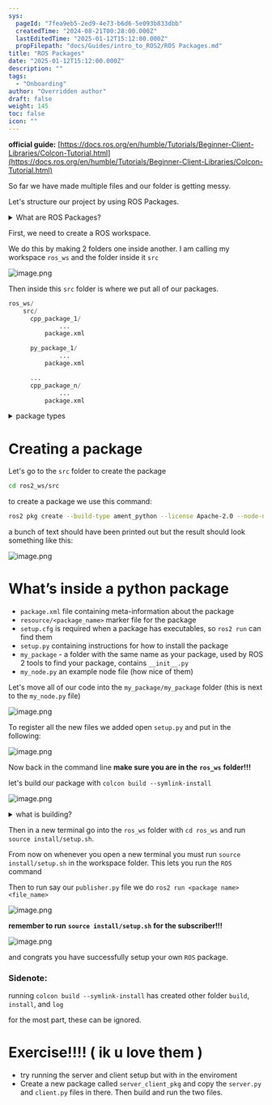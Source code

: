 ```yaml
---
sys:
  pageId: "7fea9eb5-2ed9-4e73-b6d6-5e093b833dbb"
  createdTime: "2024-08-21T00:28:00.000Z"
  lastEditedTime: "2025-01-12T15:12:00.000Z"
  propFilepath: "docs/Guides/intro_to_ROS2/ROS Packages.md"
title: "ROS Packages"
date: "2025-01-12T15:12:00.000Z"
description: ""
tags:
  - "Onboarding"
author: "Overridden author"
draft: false
weight: 145
toc: false
icon: ""
---
```


**official guide:** [https://docs.ros.org/en/humble/Tutorials/Beginner-Client-Libraries/Colcon-Tutorial.html](https://docs.ros.org/en/humble/Tutorials/Beginner-Client-Libraries/Colcon-Tutorial.html)

So far we have made multiple files and our folder is getting messy.

Let's structure our project by using ROS Packages.

<details>

<summary>What are ROS Packages?</summary>

ROS Packages are, as the name implies, packages of code that are highly sharable between ROS developers.

They consist of a folder, `package.xml` file, and source code

```python
      cpp_package_1/
		      ... imagine much code files here ..
          package.xml
```

</details>

First, we need to create a ROS workspace.

We do this by making 2 folders one inside another. I am calling my workspace `ros_ws` and the folder inside it `src`

![image.png](https://prod-files-secure.s3.us-west-2.amazonaws.com/d518164a-d88e-44d1-a4ee-3adb3bd8bce0/70706947-fd18-4537-a67b-e12946812d31/image.png?X-Amz-Algorithm=AWS4-HMAC-SHA256&X-Amz-Content-Sha256=UNSIGNED-PAYLOAD&X-Amz-Credential=ASIAZI2LB466ZNHDSCRQ%2F20250217%2Fus-west-2%2Fs3%2Faws4_request&X-Amz-Date=20250217T140753Z&X-Amz-Expires=3600&X-Amz-Security-Token=IQoJb3JpZ2luX2VjEE4aCXVzLXdlc3QtMiJHMEUCIFPCt2y4UXzcmOL7d95ww1ZiJN55EXmvtL7f4VUMm%2BLSAiEAxQoipE%2BiTJk0RxxDf3128fh%2FcD%2BmCikgOMS9DUIuHowq%2FwMIdxAAGgw2Mzc0MjMxODM4MDUiDH%2F801J7tG6%2F3GiXASrcA%2Fl1Ykm93v3OBtV4xRf0iAwFcjIlA6MyqVdjuDynHFxJkUQs1NZ2cXQe85Xi9kM7OaWn57Hx%2BUxo2PHp8wP%2FPVFPUKetAyYu6jR6DdiIGU3ldQc%2FNAiDGiZaJM7rOFYHcNRRjY%2Fi6E%2Bq6mGe03CJckH7l2bJVjghmo3HFFPgcnDktWXmVkWI22dqCE87htA2%2FOdDPxrZSueeOt%2F0z9yaNSV4HVtk7RhRheJtVozXAy1IRnxt1Z76c8gvii8naFjzQW5txeFbj9WtCF8iXesDlkbIYMOGp5NjgMriCj235cYsReAoBIXw1qcwQDsObiNsaT%2BnEcHdrsxcjhSy2QclJ7MyFmtaaRRysyDHl01Y5YRrsUSLilNY2sHYFMKAQ5%2Fwv9RbTXRPUVGX1%2Fv9pnGZLMbSlyWNe8oN4yKCkjTGRegVbOBfWMcLD5k5OnycYmcKA7uLMHI6HdOug5PIPqybH1N4%2B%2FL%2FPDOEerRYBXHjuUmgDbTH3bTAF7GLPlO4e%2BGgplp5lZqFWsa%2FYADuSU1DroU%2FRHuwSXu7MzaDQG1YQ1BtmM4NVzkHX9jUrpwawgH%2FwzlSYiGJz2LVtrLR21QALWUFkG7EiMg31HSxljAy8pASsdaoqk4CMETX58x2MNj5zL0GOqUBjecBbzBSqnY9sh0oaO%2FZ8sJA61RYDaWrTNB6LcY4Pku7gfbXWQkk6UyQxuLHUYEWdkH3Lgebf9hhs0%2BMDXMrddYvWHMbk%2B%2FyNf9gsKT8lACmExnE0lOIRlHI0Qxg8X77c4W%2BzsXRmi8Q0QQJBpxhftWqwOqmKQDV%2Ftn9KctIVQIV0fIU1Nh2Z4uTt1jlzCc5GdFQMQVPkukg06AjnSp9wvoGTBP%2F&X-Amz-Signature=4d5a7c80db1cf457aa0f530b5fa614a6c0f7d813cd9cfe7e3d46cd3464d18680&X-Amz-SignedHeaders=host&x-id=GetObject)

Then inside this `src` folder is where we put all of our packages.

```python
ros_ws/
    src/
      cpp_package_1/
		      ...
          package.xml

      py_package_1/
		      ...
          package.xml

      ...
      cpp_package_n/
		      ...
          package.xml

```

<details>

<summary>package types</summary>

packages can be either `C++` or python.

the intern file structure is different for each but for this guide we will stick to creating python packages

</details>

# Creating a package

Let's go to the `src` folder to create the package

```bash
cd ros2_ws/src
```

to create a package we use this command:

```bash
ros2 pkg create --build-type ament_python --license Apache-2.0 --node-name my_node my_package
```

a bunch of text should have been printed out but the result should look something like this:

![image.png](https://prod-files-secure.s3.us-west-2.amazonaws.com/d518164a-d88e-44d1-a4ee-3adb3bd8bce0/e6cf1e3f-8512-4a3e-b131-079f800bf3e8/image.png?X-Amz-Algorithm=AWS4-HMAC-SHA256&X-Amz-Content-Sha256=UNSIGNED-PAYLOAD&X-Amz-Credential=ASIAZI2LB466ZNHDSCRQ%2F20250217%2Fus-west-2%2Fs3%2Faws4_request&X-Amz-Date=20250217T140753Z&X-Amz-Expires=3600&X-Amz-Security-Token=IQoJb3JpZ2luX2VjEE4aCXVzLXdlc3QtMiJHMEUCIFPCt2y4UXzcmOL7d95ww1ZiJN55EXmvtL7f4VUMm%2BLSAiEAxQoipE%2BiTJk0RxxDf3128fh%2FcD%2BmCikgOMS9DUIuHowq%2FwMIdxAAGgw2Mzc0MjMxODM4MDUiDH%2F801J7tG6%2F3GiXASrcA%2Fl1Ykm93v3OBtV4xRf0iAwFcjIlA6MyqVdjuDynHFxJkUQs1NZ2cXQe85Xi9kM7OaWn57Hx%2BUxo2PHp8wP%2FPVFPUKetAyYu6jR6DdiIGU3ldQc%2FNAiDGiZaJM7rOFYHcNRRjY%2Fi6E%2Bq6mGe03CJckH7l2bJVjghmo3HFFPgcnDktWXmVkWI22dqCE87htA2%2FOdDPxrZSueeOt%2F0z9yaNSV4HVtk7RhRheJtVozXAy1IRnxt1Z76c8gvii8naFjzQW5txeFbj9WtCF8iXesDlkbIYMOGp5NjgMriCj235cYsReAoBIXw1qcwQDsObiNsaT%2BnEcHdrsxcjhSy2QclJ7MyFmtaaRRysyDHl01Y5YRrsUSLilNY2sHYFMKAQ5%2Fwv9RbTXRPUVGX1%2Fv9pnGZLMbSlyWNe8oN4yKCkjTGRegVbOBfWMcLD5k5OnycYmcKA7uLMHI6HdOug5PIPqybH1N4%2B%2FL%2FPDOEerRYBXHjuUmgDbTH3bTAF7GLPlO4e%2BGgplp5lZqFWsa%2FYADuSU1DroU%2FRHuwSXu7MzaDQG1YQ1BtmM4NVzkHX9jUrpwawgH%2FwzlSYiGJz2LVtrLR21QALWUFkG7EiMg31HSxljAy8pASsdaoqk4CMETX58x2MNj5zL0GOqUBjecBbzBSqnY9sh0oaO%2FZ8sJA61RYDaWrTNB6LcY4Pku7gfbXWQkk6UyQxuLHUYEWdkH3Lgebf9hhs0%2BMDXMrddYvWHMbk%2B%2FyNf9gsKT8lACmExnE0lOIRlHI0Qxg8X77c4W%2BzsXRmi8Q0QQJBpxhftWqwOqmKQDV%2Ftn9KctIVQIV0fIU1Nh2Z4uTt1jlzCc5GdFQMQVPkukg06AjnSp9wvoGTBP%2F&X-Amz-Signature=159cc8f608c8b29e5fd263998032ec73ef9902934c929e0c444c85036325b366&X-Amz-SignedHeaders=host&x-id=GetObject)

# What’s inside a python package

- `package.xml` file containing meta-information about the package
- `resource/<package_name>` marker file for the package
- `setup.cfg` is required when a package has executables, so `ros2 run` can find them
- `setup.py` containing instructions for how to install the package
- `my_package` - a folder with the same name as your package, used by ROS 2 tools to find your package, contains `__init__.py`
- `my_node.py` an example node file (how nice of them)

Let's move all of our code into the `my_package/my_package` folder (this is next to the `my_node.py` file)

![image.png](https://prod-files-secure.s3.us-west-2.amazonaws.com/d518164a-d88e-44d1-a4ee-3adb3bd8bce0/9ce58f11-0da9-4d3e-b86d-506a9685d378/image.png?X-Amz-Algorithm=AWS4-HMAC-SHA256&X-Amz-Content-Sha256=UNSIGNED-PAYLOAD&X-Amz-Credential=ASIAZI2LB466ZNHDSCRQ%2F20250217%2Fus-west-2%2Fs3%2Faws4_request&X-Amz-Date=20250217T140753Z&X-Amz-Expires=3600&X-Amz-Security-Token=IQoJb3JpZ2luX2VjEE4aCXVzLXdlc3QtMiJHMEUCIFPCt2y4UXzcmOL7d95ww1ZiJN55EXmvtL7f4VUMm%2BLSAiEAxQoipE%2BiTJk0RxxDf3128fh%2FcD%2BmCikgOMS9DUIuHowq%2FwMIdxAAGgw2Mzc0MjMxODM4MDUiDH%2F801J7tG6%2F3GiXASrcA%2Fl1Ykm93v3OBtV4xRf0iAwFcjIlA6MyqVdjuDynHFxJkUQs1NZ2cXQe85Xi9kM7OaWn57Hx%2BUxo2PHp8wP%2FPVFPUKetAyYu6jR6DdiIGU3ldQc%2FNAiDGiZaJM7rOFYHcNRRjY%2Fi6E%2Bq6mGe03CJckH7l2bJVjghmo3HFFPgcnDktWXmVkWI22dqCE87htA2%2FOdDPxrZSueeOt%2F0z9yaNSV4HVtk7RhRheJtVozXAy1IRnxt1Z76c8gvii8naFjzQW5txeFbj9WtCF8iXesDlkbIYMOGp5NjgMriCj235cYsReAoBIXw1qcwQDsObiNsaT%2BnEcHdrsxcjhSy2QclJ7MyFmtaaRRysyDHl01Y5YRrsUSLilNY2sHYFMKAQ5%2Fwv9RbTXRPUVGX1%2Fv9pnGZLMbSlyWNe8oN4yKCkjTGRegVbOBfWMcLD5k5OnycYmcKA7uLMHI6HdOug5PIPqybH1N4%2B%2FL%2FPDOEerRYBXHjuUmgDbTH3bTAF7GLPlO4e%2BGgplp5lZqFWsa%2FYADuSU1DroU%2FRHuwSXu7MzaDQG1YQ1BtmM4NVzkHX9jUrpwawgH%2FwzlSYiGJz2LVtrLR21QALWUFkG7EiMg31HSxljAy8pASsdaoqk4CMETX58x2MNj5zL0GOqUBjecBbzBSqnY9sh0oaO%2FZ8sJA61RYDaWrTNB6LcY4Pku7gfbXWQkk6UyQxuLHUYEWdkH3Lgebf9hhs0%2BMDXMrddYvWHMbk%2B%2FyNf9gsKT8lACmExnE0lOIRlHI0Qxg8X77c4W%2BzsXRmi8Q0QQJBpxhftWqwOqmKQDV%2Ftn9KctIVQIV0fIU1Nh2Z4uTt1jlzCc5GdFQMQVPkukg06AjnSp9wvoGTBP%2F&X-Amz-Signature=c56dbe1431733c1f7fcc6781be5fba54c5342d6a5638bf5f88e8fffd2c1a1954&X-Amz-SignedHeaders=host&x-id=GetObject)

To register all the new files we added open `setup.py` and put in the following:

![image.png](https://prod-files-secure.s3.us-west-2.amazonaws.com/d518164a-d88e-44d1-a4ee-3adb3bd8bce0/1cd7c262-4cae-4496-9d75-c178537d24a2/image.png?X-Amz-Algorithm=AWS4-HMAC-SHA256&X-Amz-Content-Sha256=UNSIGNED-PAYLOAD&X-Amz-Credential=ASIAZI2LB466ZNHDSCRQ%2F20250217%2Fus-west-2%2Fs3%2Faws4_request&X-Amz-Date=20250217T140753Z&X-Amz-Expires=3600&X-Amz-Security-Token=IQoJb3JpZ2luX2VjEE4aCXVzLXdlc3QtMiJHMEUCIFPCt2y4UXzcmOL7d95ww1ZiJN55EXmvtL7f4VUMm%2BLSAiEAxQoipE%2BiTJk0RxxDf3128fh%2FcD%2BmCikgOMS9DUIuHowq%2FwMIdxAAGgw2Mzc0MjMxODM4MDUiDH%2F801J7tG6%2F3GiXASrcA%2Fl1Ykm93v3OBtV4xRf0iAwFcjIlA6MyqVdjuDynHFxJkUQs1NZ2cXQe85Xi9kM7OaWn57Hx%2BUxo2PHp8wP%2FPVFPUKetAyYu6jR6DdiIGU3ldQc%2FNAiDGiZaJM7rOFYHcNRRjY%2Fi6E%2Bq6mGe03CJckH7l2bJVjghmo3HFFPgcnDktWXmVkWI22dqCE87htA2%2FOdDPxrZSueeOt%2F0z9yaNSV4HVtk7RhRheJtVozXAy1IRnxt1Z76c8gvii8naFjzQW5txeFbj9WtCF8iXesDlkbIYMOGp5NjgMriCj235cYsReAoBIXw1qcwQDsObiNsaT%2BnEcHdrsxcjhSy2QclJ7MyFmtaaRRysyDHl01Y5YRrsUSLilNY2sHYFMKAQ5%2Fwv9RbTXRPUVGX1%2Fv9pnGZLMbSlyWNe8oN4yKCkjTGRegVbOBfWMcLD5k5OnycYmcKA7uLMHI6HdOug5PIPqybH1N4%2B%2FL%2FPDOEerRYBXHjuUmgDbTH3bTAF7GLPlO4e%2BGgplp5lZqFWsa%2FYADuSU1DroU%2FRHuwSXu7MzaDQG1YQ1BtmM4NVzkHX9jUrpwawgH%2FwzlSYiGJz2LVtrLR21QALWUFkG7EiMg31HSxljAy8pASsdaoqk4CMETX58x2MNj5zL0GOqUBjecBbzBSqnY9sh0oaO%2FZ8sJA61RYDaWrTNB6LcY4Pku7gfbXWQkk6UyQxuLHUYEWdkH3Lgebf9hhs0%2BMDXMrddYvWHMbk%2B%2FyNf9gsKT8lACmExnE0lOIRlHI0Qxg8X77c4W%2BzsXRmi8Q0QQJBpxhftWqwOqmKQDV%2Ftn9KctIVQIV0fIU1Nh2Z4uTt1jlzCc5GdFQMQVPkukg06AjnSp9wvoGTBP%2F&X-Amz-Signature=b9b2f79e605dd0623b12f27f0cde31e38233de2a2373ccea8f12f5682a815ec4&X-Amz-SignedHeaders=host&x-id=GetObject)

Now back in the command line **make sure you are in the** **`ros_ws`** **folder!!!**

let's build our package with `colcon build --symlink-install`

![image.png](https://prod-files-secure.s3.us-west-2.amazonaws.com/d518164a-d88e-44d1-a4ee-3adb3bd8bce0/2f2a0d27-b173-48fd-b189-5f5c0ce65619/image.png?X-Amz-Algorithm=AWS4-HMAC-SHA256&X-Amz-Content-Sha256=UNSIGNED-PAYLOAD&X-Amz-Credential=ASIAZI2LB466ZNHDSCRQ%2F20250217%2Fus-west-2%2Fs3%2Faws4_request&X-Amz-Date=20250217T140753Z&X-Amz-Expires=3600&X-Amz-Security-Token=IQoJb3JpZ2luX2VjEE4aCXVzLXdlc3QtMiJHMEUCIFPCt2y4UXzcmOL7d95ww1ZiJN55EXmvtL7f4VUMm%2BLSAiEAxQoipE%2BiTJk0RxxDf3128fh%2FcD%2BmCikgOMS9DUIuHowq%2FwMIdxAAGgw2Mzc0MjMxODM4MDUiDH%2F801J7tG6%2F3GiXASrcA%2Fl1Ykm93v3OBtV4xRf0iAwFcjIlA6MyqVdjuDynHFxJkUQs1NZ2cXQe85Xi9kM7OaWn57Hx%2BUxo2PHp8wP%2FPVFPUKetAyYu6jR6DdiIGU3ldQc%2FNAiDGiZaJM7rOFYHcNRRjY%2Fi6E%2Bq6mGe03CJckH7l2bJVjghmo3HFFPgcnDktWXmVkWI22dqCE87htA2%2FOdDPxrZSueeOt%2F0z9yaNSV4HVtk7RhRheJtVozXAy1IRnxt1Z76c8gvii8naFjzQW5txeFbj9WtCF8iXesDlkbIYMOGp5NjgMriCj235cYsReAoBIXw1qcwQDsObiNsaT%2BnEcHdrsxcjhSy2QclJ7MyFmtaaRRysyDHl01Y5YRrsUSLilNY2sHYFMKAQ5%2Fwv9RbTXRPUVGX1%2Fv9pnGZLMbSlyWNe8oN4yKCkjTGRegVbOBfWMcLD5k5OnycYmcKA7uLMHI6HdOug5PIPqybH1N4%2B%2FL%2FPDOEerRYBXHjuUmgDbTH3bTAF7GLPlO4e%2BGgplp5lZqFWsa%2FYADuSU1DroU%2FRHuwSXu7MzaDQG1YQ1BtmM4NVzkHX9jUrpwawgH%2FwzlSYiGJz2LVtrLR21QALWUFkG7EiMg31HSxljAy8pASsdaoqk4CMETX58x2MNj5zL0GOqUBjecBbzBSqnY9sh0oaO%2FZ8sJA61RYDaWrTNB6LcY4Pku7gfbXWQkk6UyQxuLHUYEWdkH3Lgebf9hhs0%2BMDXMrddYvWHMbk%2B%2FyNf9gsKT8lACmExnE0lOIRlHI0Qxg8X77c4W%2BzsXRmi8Q0QQJBpxhftWqwOqmKQDV%2Ftn9KctIVQIV0fIU1Nh2Z4uTt1jlzCc5GdFQMQVPkukg06AjnSp9wvoGTBP%2F&X-Amz-Signature=7e25ff6b6674449ccb4f597f27b6e98599afe551e681591b27e9fbf9d22bfdaf&X-Amz-SignedHeaders=host&x-id=GetObject)

<details>

<summary>what is building?</summary>

if you are a CS major at Rose-Hulman you will learn the answer to this in CSSE132

but TLDR; is it combines all the code files into one program that can be run easily 

</details>

Then in a new terminal go into the `ros_ws` folder with `cd ros_ws` and run `source install/setup.sh`. 

From now on whenever you open a new terminal you must run `source install/setup.sh` in the workspace folder. This lets you run the `ROS` command

Then to run say our `publisher.py` file we do `ros2 run <package name> <file_name>`

![image.png](https://prod-files-secure.s3.us-west-2.amazonaws.com/d518164a-d88e-44d1-a4ee-3adb3bd8bce0/4f4b1219-3a44-4632-aa0a-ce3471699f59/image.png?X-Amz-Algorithm=AWS4-HMAC-SHA256&X-Amz-Content-Sha256=UNSIGNED-PAYLOAD&X-Amz-Credential=ASIAZI2LB466ZNHDSCRQ%2F20250217%2Fus-west-2%2Fs3%2Faws4_request&X-Amz-Date=20250217T140753Z&X-Amz-Expires=3600&X-Amz-Security-Token=IQoJb3JpZ2luX2VjEE4aCXVzLXdlc3QtMiJHMEUCIFPCt2y4UXzcmOL7d95ww1ZiJN55EXmvtL7f4VUMm%2BLSAiEAxQoipE%2BiTJk0RxxDf3128fh%2FcD%2BmCikgOMS9DUIuHowq%2FwMIdxAAGgw2Mzc0MjMxODM4MDUiDH%2F801J7tG6%2F3GiXASrcA%2Fl1Ykm93v3OBtV4xRf0iAwFcjIlA6MyqVdjuDynHFxJkUQs1NZ2cXQe85Xi9kM7OaWn57Hx%2BUxo2PHp8wP%2FPVFPUKetAyYu6jR6DdiIGU3ldQc%2FNAiDGiZaJM7rOFYHcNRRjY%2Fi6E%2Bq6mGe03CJckH7l2bJVjghmo3HFFPgcnDktWXmVkWI22dqCE87htA2%2FOdDPxrZSueeOt%2F0z9yaNSV4HVtk7RhRheJtVozXAy1IRnxt1Z76c8gvii8naFjzQW5txeFbj9WtCF8iXesDlkbIYMOGp5NjgMriCj235cYsReAoBIXw1qcwQDsObiNsaT%2BnEcHdrsxcjhSy2QclJ7MyFmtaaRRysyDHl01Y5YRrsUSLilNY2sHYFMKAQ5%2Fwv9RbTXRPUVGX1%2Fv9pnGZLMbSlyWNe8oN4yKCkjTGRegVbOBfWMcLD5k5OnycYmcKA7uLMHI6HdOug5PIPqybH1N4%2B%2FL%2FPDOEerRYBXHjuUmgDbTH3bTAF7GLPlO4e%2BGgplp5lZqFWsa%2FYADuSU1DroU%2FRHuwSXu7MzaDQG1YQ1BtmM4NVzkHX9jUrpwawgH%2FwzlSYiGJz2LVtrLR21QALWUFkG7EiMg31HSxljAy8pASsdaoqk4CMETX58x2MNj5zL0GOqUBjecBbzBSqnY9sh0oaO%2FZ8sJA61RYDaWrTNB6LcY4Pku7gfbXWQkk6UyQxuLHUYEWdkH3Lgebf9hhs0%2BMDXMrddYvWHMbk%2B%2FyNf9gsKT8lACmExnE0lOIRlHI0Qxg8X77c4W%2BzsXRmi8Q0QQJBpxhftWqwOqmKQDV%2Ftn9KctIVQIV0fIU1Nh2Z4uTt1jlzCc5GdFQMQVPkukg06AjnSp9wvoGTBP%2F&X-Amz-Signature=4ef21c1c1ae02b1961f6e71025e0b9bb9cbef1aa3b84dc5eaa2e7d0f9129a0a3&X-Amz-SignedHeaders=host&x-id=GetObject)

**remember to run** **`source install/setup.sh`** **for the subscriber!!!**

![image.png](https://prod-files-secure.s3.us-west-2.amazonaws.com/d518164a-d88e-44d1-a4ee-3adb3bd8bce0/02121119-dad4-49ec-8356-c956108b4243/image.png?X-Amz-Algorithm=AWS4-HMAC-SHA256&X-Amz-Content-Sha256=UNSIGNED-PAYLOAD&X-Amz-Credential=ASIAZI2LB466ZNHDSCRQ%2F20250217%2Fus-west-2%2Fs3%2Faws4_request&X-Amz-Date=20250217T140753Z&X-Amz-Expires=3600&X-Amz-Security-Token=IQoJb3JpZ2luX2VjEE4aCXVzLXdlc3QtMiJHMEUCIFPCt2y4UXzcmOL7d95ww1ZiJN55EXmvtL7f4VUMm%2BLSAiEAxQoipE%2BiTJk0RxxDf3128fh%2FcD%2BmCikgOMS9DUIuHowq%2FwMIdxAAGgw2Mzc0MjMxODM4MDUiDH%2F801J7tG6%2F3GiXASrcA%2Fl1Ykm93v3OBtV4xRf0iAwFcjIlA6MyqVdjuDynHFxJkUQs1NZ2cXQe85Xi9kM7OaWn57Hx%2BUxo2PHp8wP%2FPVFPUKetAyYu6jR6DdiIGU3ldQc%2FNAiDGiZaJM7rOFYHcNRRjY%2Fi6E%2Bq6mGe03CJckH7l2bJVjghmo3HFFPgcnDktWXmVkWI22dqCE87htA2%2FOdDPxrZSueeOt%2F0z9yaNSV4HVtk7RhRheJtVozXAy1IRnxt1Z76c8gvii8naFjzQW5txeFbj9WtCF8iXesDlkbIYMOGp5NjgMriCj235cYsReAoBIXw1qcwQDsObiNsaT%2BnEcHdrsxcjhSy2QclJ7MyFmtaaRRysyDHl01Y5YRrsUSLilNY2sHYFMKAQ5%2Fwv9RbTXRPUVGX1%2Fv9pnGZLMbSlyWNe8oN4yKCkjTGRegVbOBfWMcLD5k5OnycYmcKA7uLMHI6HdOug5PIPqybH1N4%2B%2FL%2FPDOEerRYBXHjuUmgDbTH3bTAF7GLPlO4e%2BGgplp5lZqFWsa%2FYADuSU1DroU%2FRHuwSXu7MzaDQG1YQ1BtmM4NVzkHX9jUrpwawgH%2FwzlSYiGJz2LVtrLR21QALWUFkG7EiMg31HSxljAy8pASsdaoqk4CMETX58x2MNj5zL0GOqUBjecBbzBSqnY9sh0oaO%2FZ8sJA61RYDaWrTNB6LcY4Pku7gfbXWQkk6UyQxuLHUYEWdkH3Lgebf9hhs0%2BMDXMrddYvWHMbk%2B%2FyNf9gsKT8lACmExnE0lOIRlHI0Qxg8X77c4W%2BzsXRmi8Q0QQJBpxhftWqwOqmKQDV%2Ftn9KctIVQIV0fIU1Nh2Z4uTt1jlzCc5GdFQMQVPkukg06AjnSp9wvoGTBP%2F&X-Amz-Signature=f44c405bea341e7bda3fb1867e501d2481283ee6c07c026805c825c49a483d51&X-Amz-SignedHeaders=host&x-id=GetObject)

and congrats you have successfully setup your own `ROS` package.

### Sidenote:

running `colcon build --symlink-install` has created other folder `build`, `install`, and `log`

for the most part, these can be ignored.

# Exercise!!!! ( ik u love them )

- try running the server and client setup but with in the enviroment
- Create a new package called `server_client_pkg` and copy the `server.py` and `client.py` files in there. Then build and run the two files.
